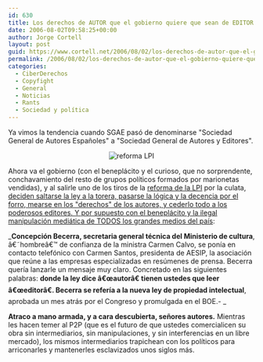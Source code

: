 ```yaml
---
id: 630
title: Los derechos de AUTOR que el gobierno quiere que sean de EDITOR
date: 2006-08-02T09:58:25+00:00
author: Jorge Cortell
layout: post
guid: https://www.cortell.net/2006/08/02/los-derechos-de-autor-que-el-gobierno-quiere-que-sean-de-editor/
permalink: /2006/08/02/los-derechos-de-autor-que-el-gobierno-quiere-que-sean-de-editor/
categories:
  - CiberDerechos
  - Copyfight
  - General
  - Noticias
  - Rants
  - Sociedad y polí­tica
---
```

Ya vimos la tendencia cuando SGAE pasó de denominarse "Sociedad General de Autores Españoles" a "Sociedad General de Autores y Editores".

<div style="text-align: center">
  <img alt="reforma LPI" title="reforma LPI" src="https://img146.imageshack.us/img146/174/reflpi0fa.png" />
</div>

Ahora va el gobierno (con el beneplácito y el curioso, que no sorprendente, conchavamiento del resto de grupos polí­ticos formados por marionetas vendidas), y al salirle uno de los tiros de la <a target="_blank" title="Dura lex, sed lex" href="https://www.bufetalmeida.com/?ct=67">reforma de la LPI</a> por la culata, <a target="_blank" title="El gobierno manipula la LPI" href="https://www.hispanidad.com/noticia.aspx?ID=13070">deciden saltarse la ley a la torera, pasarse la lógica y la decencia por el forro, mearse en los "derechos" de los autores, y cederlo todo a los poderosos editores. Y por supuesto con el beneplácito y la ilegal manipulación mediática de TODOS los grandes medios del paí­s</a>:

_**Concepción Becerra, secretaria general técnica del Ministerio de cultura**, â€˜hombreâ€™ de confianza de la ministra Carmen Calvo, se poní­a en contacto telefónico con Carmen Santos, presidenta de AESIP, la asociación que reúne a las empresas especializadas en resúmenes de prensa. Becerra querí­a lanzarle un mensaje muy claro. Concretado en las siguientes palabras: **donde la ley dice â€œautorâ€ tienen ustedes que leer â€œeditorâ€. Becerra se referí­a a la nueva ley de propiedad intelectual**, aprobada un mes atrás por el Congreso y promulgada en el BOE.- _

**Atraco a mano armada, y a cara descubierta, señores autores.** Mientras les hacen temer al P2P (que es el futuro de que ustedes comercialicen su obra sin intermediarios, sin manipulaciones, y sin interferencias en un libre mercado), los mismos intermediarios trapichean con los polí­ticos para arriconarles y mantenerles esclavizados unos siglos más.